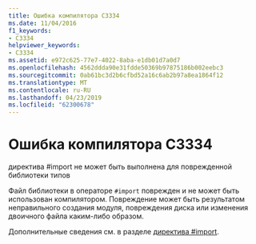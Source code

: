 ```yaml
---
title: Ошибка компилятора C3334
ms.date: 11/04/2016
f1_keywords:
- C3334
helpviewer_keywords:
- C3334
ms.assetid: e972c625-77e7-4022-8aba-e1db01d7a0d7
ms.openlocfilehash: 4562ddda90e31fdde50369b97875186b002eebc3
ms.sourcegitcommit: 0ab61bc3d2b6cfbd52a16c6ab2b97a8ea1864f12
ms.translationtype: MT
ms.contentlocale: ru-RU
ms.lasthandoff: 04/23/2019
ms.locfileid: "62300678"
---
```

# <a name="compiler-error-c3334"></a>Ошибка компилятора C3334

директива #import не может быть выполнена для поврежденной библиотеки типов

Файл библиотеки в операторе `#import` поврежден и не может быть использован компилятором.  Повреждение может быть результатом неправильного создания модуля, повреждения диска или изменения двоичного файла каким-либо образом.

Дополнительные сведения см. в разделе [директива #import](../../preprocessor/hash-import-directive-cpp.md).